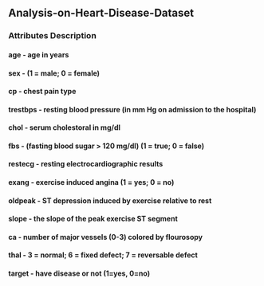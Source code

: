 ## Analysis-on-Heart-Disease-Dataset

### Attributes Description
#### age - age in years
#### sex - (1 = male; 0 = female)
#### cp - chest pain type
#### trestbps - resting blood pressure (in mm Hg on admission to the hospital)
#### chol - serum cholestoral in mg/dl
#### fbs - (fasting blood sugar > 120 mg/dl) (1 = true; 0 = false)
#### restecg - resting electrocardiographic results
#### exang - exercise induced angina (1 = yes; 0 = no)
#### oldpeak - ST depression induced by exercise relative to rest
#### slope - the slope of the peak exercise ST segment
#### ca - number of major vessels (0-3) colored by flourosopy
#### thal - 3 = normal; 6 = fixed defect; 7 = reversable defect
#### target - have disease or not (1=yes, 0=no)
